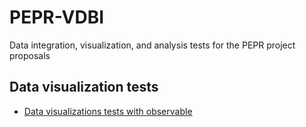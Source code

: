 # PEPR-VDBI

Data integration, visualization, and analysis tests for the PEPR project proposals

## Data visualization tests
- [Data visualizations tests with observable](./data-visualization)
